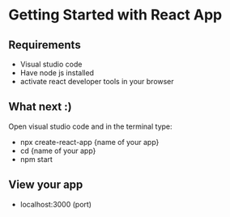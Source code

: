 # Getting Started with React App

## Requirements
- Visual studio code
- Have node js installed
- activate react developer tools in your browser 

## What next :)
Open visual studio code and in the terminal type:
- npx create-react-app {name of your app}
- cd {name of your app}
- npm start

## View your app
- localhost:3000 (port)




